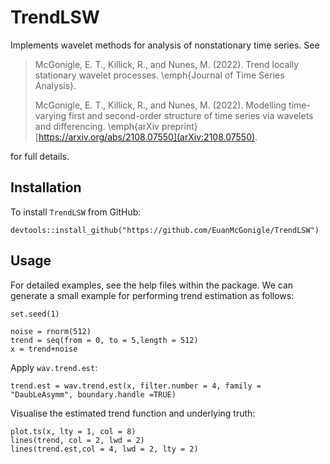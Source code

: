 # TrendLSW

Implements wavelet methods for analysis of nonstationary time series. See 

> McGonigle, E. T., Killick, R., and Nunes, M. (2022). Trend locally stationary wavelet processes. \emph{Journal of Time Series Analysis}.
> 
> McGonigle, E. T., Killick, R., and Nunes, M. (2022). Modelling time-varying first and second-order structure of time series via wavelets and differencing. \emph{arXiv preprint} [https://arxiv.org/abs/2108.07550](arXiv:2108.07550).

for full details.

## Installation

To install `TrendLSW` from GitHub:

```
devtools::install_github("https://github.com/EuanMcGonigle/TrendLSW")
```

## Usage

For detailed examples, see the help files within the package. We can generate a small example for performing trend estimation as follows:

```
set.seed(1)

noise = rnorm(512)
trend = seq(from = 0, to = 5,length = 512)
x = trend+noise

````

Apply `wav.trend.est`:
```
trend.est = wav.trend.est(x, filter.number = 4, family = "DaubLeAsymm", boundary.handle =TRUE)
```

Visualise the estimated trend function and underlying truth:
```
plot.ts(x, lty = 1, col = 8)
lines(trend, col = 2, lwd = 2)
lines(trend.est,col = 4, lwd = 2, lty = 2)
```


